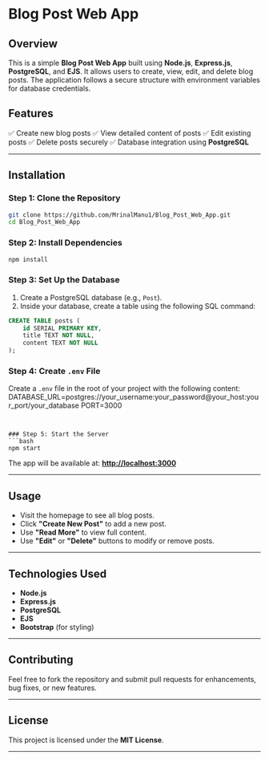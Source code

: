 # Blog Post Web App

## Overview
This is a simple **Blog Post Web App** built using **Node.js**, **Express.js**, **PostgreSQL**, and **EJS**. It allows users to create, view, edit, and delete blog posts. The application follows a secure structure with environment variables for database credentials.

## Features
✅ Create new blog posts
✅ View detailed content of posts
✅ Edit existing posts
✅ Delete posts securely
✅ Database integration using **PostgreSQL**

---

## Installation

### Step 1: Clone the Repository
```bash
git clone https://github.com/MrinalManu1/Blog_Post_Web_App.git
cd Blog_Post_Web_App
```

### Step 2: Install Dependencies
```bash
npm install
```

### Step 3: Set Up the Database
1. Create a PostgreSQL database (e.g., `Post`).
2. Inside your database, create a table using the following SQL command:
```sql
CREATE TABLE posts (
    id SERIAL PRIMARY KEY,
    title TEXT NOT NULL,
    content TEXT NOT NULL
);
```

### Step 4: Create `.env` File
Create a `.env` file in the root of your project with the following content:
DATABASE_URL=postgres://your_username:your_password@your_host:your_port/your_database
PORT=3000
```


### Step 5: Start the Server
```bash
npm start
```

The app will be available at: **[http://localhost:3000](http://localhost:3000)**

---

## Usage
- Visit the homepage to see all blog posts.
- Click **"Create New Post"** to add a new post.
- Use **"Read More"** to view full content.
- Use **"Edit"** or **"Delete"** buttons to modify or remove posts.

---



## Technologies Used
- **Node.js**
- **Express.js**
- **PostgreSQL**
- **EJS**
- **Bootstrap** (for styling)

---

## Contributing
Feel free to fork the repository and submit pull requests for enhancements, bug fixes, or new features.

---

## License
This project is licensed under the **MIT License**.

---


